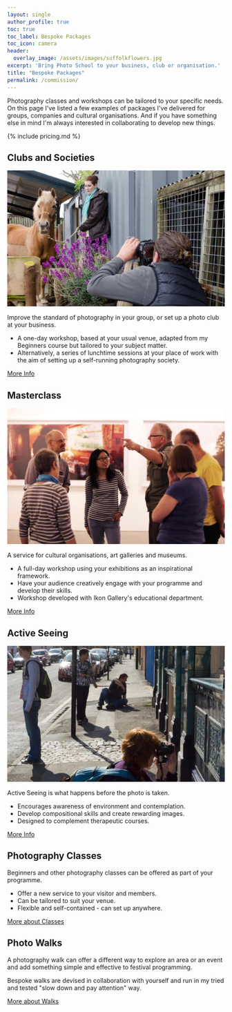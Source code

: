 ```yaml
---
layout: single
author_profile: true
toc: true
toc_label: Bespoke Packages
toc_icon: camera
header:
  overlay_image: /assets/images/suffolkflowers.jpg
excerpt: 'Bring Photo School to your business, club or organisation.'
title: "Bespoke Packages"
permalink: /commission/
---
```


Photography classes and workshops can be tailored to your specific needs. On this page I've listed a few examples of packages I've delivered for groups, companies and cultural organisations. And if you have something else in mind I'm always interested in collaborating to develop new things. 

{% include pricing.md %}

## Clubs and Societies
 
![](/assets/images/Horse-Photography-Workshop-07-1080x675.jpg)

Improve the standard of photography in your group, or set up a photo club at your business.

- A one-day workshop, based at your usual venue, adapted from my Beginners course but tailored to your subject matter.
- Alternatively, a series of lunchtime sessions at your place of work with the aim of setting up a self-running photography society.

<a href="/workshops-for-clubs-and-societies/" class="btn btn--primary">More Info</a>

## Masterclass

![](/assets/images/3-1080x675.jpg)

A service for cultural organisations, art galleries and museums.

- A full-day workshop using your exhibitions as an inspirational framework.
- Have your audience creatively engage with your programme and develop their skills.
- Workshop developed with Ikon Gallery's educational department.

<a href="/photography-masterclasses/" class="btn btn--primary">More Info</a>

## Active Seeing
 
![](/assets/images/Photo-School-shooting-the-pub-tiles-1080x675.jpg)

Active Seeing is what happens before the photo is taken.

- Encourages awareness of environment and contemplation.
- Develop compositional skills and create rewarding images.
- Designed to complement therapeutic courses.

<a href="/active-seeing-workshops/" class="btn btn--primary">More Info</a>
  
## Photography Classes
 
Beginners and other photography classes can be offered as part of your programme.

- Offer a new service to your visitor and members.
- Can be tailored to suit your venue.
- Flexible and self-contained - can set up anywhere.

<a href="/learn/" class="btn btn--primary">More about Classes</a>

## Photo Walks

A photography walk can offer a different way to explore an area or an event and add something simple and effective to festival programming. 

Bespoke walks are devised in collaboration with yourself and run in my tried and tested "slow down and pay attention" way.  

<a href="/walks/" class="btn btn--primary">More about Walks</a>